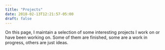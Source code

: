 ```yaml
---
title: "Projects"
date: 2018-02-13T12:21:57-05:00
draft: false
---
```

On this page, I maintain a selection of some interesting projects I work on or have been working on. Some of them are finished, some are a work in progress, others are just ideas.
